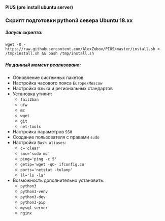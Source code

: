 #### PIUS (pre install ubuntu server)

### Скрипт подготовки python3 севера Ubuntu 18.xx

##### Запуск скрипта:
`wget -O - https://raw.githubusercontent.com/AlexZubov/PIUS/master/install.sh > /tmp/install.sh && bash /tmp/install.sh`
##### На данный момент реализовано:

- Обновление системных пакетов
- Настройка часового пояса `Europe/Moscow`
- Настройка языка и региональных стандартов
- Установка утилит:
    - `fail2ban`
    - `ufw`
    - `mc`
    - `wget`
    - `git`
    - `net-tools`
- Настройка параметров `SSH`
- Создание пользователя c правами `sudo`
- Настройка `Bash aliases`:
    - `c='clear'`
    - `smc='sudo mc'`
    - `ping='ping -c 5'`
    - `getip='wget -qO- ifconfig.co'`
    - `ports='netstat -tulanp'`
    - `ll='ls -la'`
- Возможность дополнительно установить:
    - `python3`
    - `python3-venv`
    - `python3-dev`
    - `python3-pip`
    - `mysql-server`
    - `nginx`
